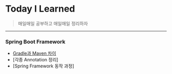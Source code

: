 # Today I Learned
>매일매일 공부하고 매일매일 정리하자

---------------------------------------------------------------------------------------------------------------------- 

### Spring Boot Framework
 * [Gradle과 Maven 차이](https://github.com/WannyWanny/TIL/blob/master/Spring/Maven.md)
 * [각종 Annotation 정리]
 * [Spring Framework 동작 과정]
